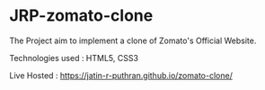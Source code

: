 # JRP-zomato-clone

The Project aim to implement a clone of Zomato's Official Website.

Technologies used : HTML5, CSS3

Live Hosted : https://jatin-r-puthran.github.io/zomato-clone/
